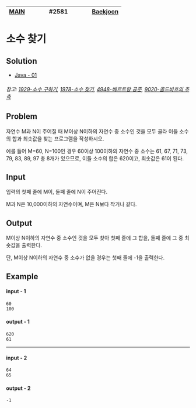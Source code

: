 [MAIN](../../README.md)|<img width=50/>#2581<img width=50/>|[Baekjoon](https://www.acmicpc.net/problem/2581)
-|-|-

# 소수 찾기

## Solution

- [Java - 01](Java01.java)

###### 참고: [1929-소수 구하기](../bj01929/README.md), [1978-소수 찾기](../bj01978/README.md), [4948-베르트랑 공준](../bj04948/README.md), [9020-골드바흐의 추측](../bj09020/README.md)

## Problem

자연수 M과 N이 주어질 때 M이상 N이하의 자연수 중 소수인 것을 모두 골라 이들 소수의 합과 최솟값을 찾는 프로그램을 작성하시오.

예를 들어 M=60, N=100인 경우 60이상 100이하의 자연수 중 소수는 61, 67, 71, 73, 79, 83, 89, 97 총 8개가 있으므로, 이들 소수의 합은 620이고, 최솟값은 61이 된다.

## Input

입력의 첫째 줄에 M이, 둘째 줄에 N이 주어진다.

M과 N은 10,000이하의 자연수이며, M은 N보다 작거나 같다.

## Output

M이상 N이하의 자연수 중 소수인 것을 모두 찾아 첫째 줄에 그 합을, 둘째 줄에 그 중 최솟값을 출력한다. 

단, M이상 N이하의 자연수 중 소수가 없을 경우는 첫째 줄에 -1을 출력한다.

## Example

#### input - 1

```
60
100
```

#### output - 1

```
620
61
```

---

#### input - 2

```
64
65
```

#### output - 2

```
-1
```